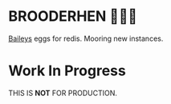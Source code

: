 # BROODERHEN 🐣🐣🐣
[Baileys](https://github.com/adiwajshing/Baileys) eggs for redis. Mooring new instances.

# Work In Progress
THIS IS **NOT** FOR PRODUCTION.